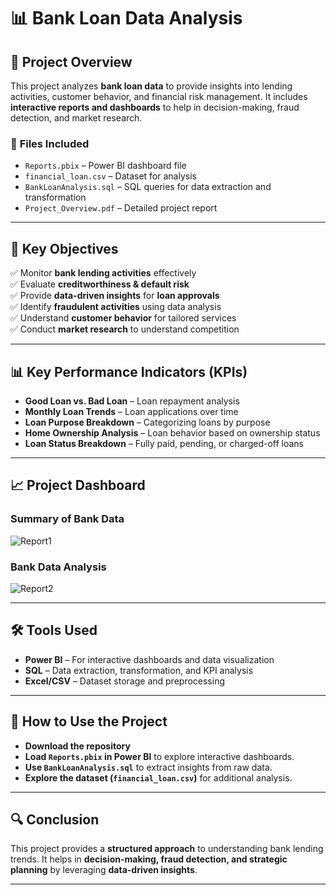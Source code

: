 # 📊 Bank Loan Data Analysis

## 📌 **Project Overview**
This project analyzes **bank loan data** to provide insights into lending activities, customer behavior, and financial risk management. It includes **interactive reports and dashboards** to help in decision-making, fraud detection, and market research.

### 📂 **Files Included**
- `Reports.pbix` – Power BI dashboard file
- `financial_loan.csv` – Dataset for analysis
- `BankLoanAnalysis.sql` – SQL queries for data extraction and transformation
- `Project_Overview.pdf` – Detailed project report
  
---

## 🎯 **Key Objectives**
✅ Monitor **bank lending activities** effectively  
✅ Evaluate **creditworthiness & default risk**  
✅ Provide **data-driven insights** for **loan approvals**  
✅ Identify **fraudulent activities** using data analysis  
✅ Understand **customer behavior** for tailored services  
✅ Conduct **market research** to understand competition  

---

## 📊 **Key Performance Indicators (KPIs)**
- **Good Loan vs. Bad Loan** – Loan repayment analysis
- **Monthly Loan Trends** – Loan applications over time
- **Loan Purpose Breakdown** – Categorizing loans by purpose
- **Home Ownership Analysis** – Loan behavior based on ownership status
- **Loan Status Breakdown** – Fully paid, pending, or charged-off loans

---

## 📈 **Project Dashboard**
### **Summary of Bank Data**
![Report1](https://github.com/user-attachments/assets/12849045-d7aa-4297-92a1-5cf4dd1b3077)


### **Bank Data Analysis**
![Report2](https://github.com/user-attachments/assets/713684f4-3157-4afe-a387-5ab37b2a143e)


---

## 🛠 **Tools Used**
- **Power BI** – For interactive dashboards and data visualization
- **SQL** – Data extraction, transformation, and KPI analysis
- **Excel/CSV** – Dataset storage and preprocessing

---

## 📌 **How to Use the Project**
- **Download the repository**
- **Load `Reports.pbix` in Power BI** to explore interactive dashboards.
- **Use `BankLoanAnalysis.sql`** to extract insights from raw data.
- **Explore the dataset (`financial_loan.csv`)** for additional analysis.

---

## 🔍 **Conclusion**
This project provides a **structured approach** to understanding bank lending trends. It helps in **decision-making, fraud detection, and strategic planning** by leveraging **data-driven insights**.

---

